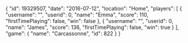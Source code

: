 {
  "id": 19329507,
  "date": "2016-07-12",
  "location": "Home",
  "players": [
    {
      "username": "",
      "userid": 0,
      "name": "Emma",
      "score": 110,
      "firstTimePlaying": false,
      "win": false
    },
    {
      "username": "",
      "userid": 0,
      "name": "James",
      "score": 136,
      "firstTimePlaying": false,
      "win": true
    }
  ],
  "game": {
    "name": "Carcassonne",
    "id": 822
  }
}
